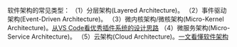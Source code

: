 软件架构的常见类型：
（1）分层架构(Layered Architecture)。
（2）事件驱动架构(Event-Driven Architecture)。
（3）微内核架构/微核架构(Micro-Kernel Architecture)。[从VS Code看优秀插件系统的设计思路](https://cloud.tencent.com/developer/article/2324807)
（4）微服务架构(Micro-Service Architecture)。
（5）云架构(Cloud Architecture)。[一文看懂软件架构](https://zhuanlan.zhihu.com/p/687462536)
